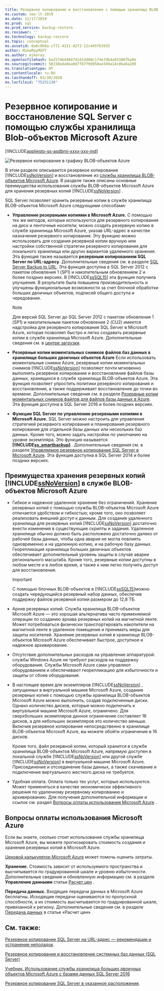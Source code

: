```yaml
---
title: Резервное копирование и восстановление с помощью хранилища BLOB-объектов Azure
ms.custom: seo-lt-2019
ms.date: 12/17/2019
ms.prod: sql
ms.prod_service: backup-restore
ms.reviewer: ''
ms.technology: backup-restore
ms.topic: conceptual
ms.assetid: 6a0c9b6a-cf71-4311-82f2-12c445f63935
author: MikeRayMSFT
ms.author: mikeray
ms.openlocfilehash: ba2574b4468742414d60c1f4e7db4a93380fba0e
ms.sourcegitcommit: 58158eda0aa0d7f87f9d958ae349a14c0ba8a209
ms.translationtype: HT
ms.contentlocale: ru-RU
ms.lasthandoff: 03/30/2020
ms.locfileid: "75251136"
---
```

# <a name="sql-server-backup-and-restore-with-microsoft-azure-blob-storage-service"></a>Резервное копирование и восстановление SQL Server с помощью службы хранилища Blob-объектов Microsoft Azure
[!INCLUDE[appliesto-ss-asdbmi-xxxx-xxx-md](../../includes/appliesto-ss-asdbmi-xxxx-xxx-md.md)]

  ![Резервное копирование в графику BLOB-объектов Azure](../../relational-databases/backup-restore/media/backup-to-azure-blob-graphic.png "Резервное копирование в графику BLOB-объектов Azure")  
  
 В этом разделе описывается резервное копирование [!INCLUDE[ssNoVersion](../../includes/ssnoversion-md.md)] и восстановление из [службы хранилища BLOB-объектов Microsoft Azure](https://www.windowsazure.com/develop/net/how-to-guides/blob-storage/). В разделе также описаны основные преимущества использования службы BLOB-объектов Microsoft Azure для хранения резервных копий [!INCLUDE[ssNoVersion](../../includes/ssnoversion-md.md)] .  
  
 SQL Server позволяет хранить резервные копии в службе хранилища BLOB-объектов Microsoft Azure следующими способами:  
  
-   **Управление резервными копиями в Microsoft Azure.** С помощью тех же методов, которые используются для резервного копирования на диск и ленточные носители, можно создать резервную копию в службе хранилища Microsoft Azure, указав URL-адрес в качестве назначения резервного копирования. Эту функцию можно использовать для создания резервной копии вручную или настройки собственной стратегии резервного копирования для локального хранилища или других вариантов удаленного хранения. Эта функция также называется **резервным копированием SQL Server по URL-адресу**. Дополнительные сведения см. в разделе [SQL Server Backup to URL](../../relational-databases/backup-restore/sql-server-backup-to-url.md). Эта функция доступна в SQL Server 2012 с пакетом обновления 1 (SP1) и накопительным обновлением 2 и более поздних версиях. В [!INCLUDE[ssSQL15](../../includes/sssql15-md.md)] эта функция получила улучшения. В результате была повышена производительность и улучшены функциональные возможности за счет блочной обработки больших двоичных объектов, подписей общего доступа и чередования.  
  
    > [!NOTE]  
    >  Для версий SQL Server до SQL Server 2012 с пакетом обновления 1 (SP1) и накопительным пакетом обновления 2 (CU2) имеется надстройка для резервного копирования SQL Server в Microsoft Azure, которая позволяет быстро и легко создавать резервные копии в службе хранилища Microsoft Azure. Дополнительные сведения см. в [центре загрузки](https://go.microsoft.com/fwlink/?LinkID=324399).  
  
-   **Резервные копии моментальных снимков файлов баз данных в хранилище больших двоичных объектов Azure** Если использовать моментальные снимки Azure, резервные копии моментальных снимков [!INCLUDE[ssNoVersion](../../includes/ssnoversion-md.md)] позволяют почти мгновенно выполнять резервное копирование и восстановление файлов базы данных, хранящихся в службе хранилища BLOB-объектов Azure. Эта функция позволяет упростить политики резервного копирования и восстановления, а также поддерживает восстановление до точки во времени. Дополнительные сведения см. в разделе [Резервные копии моментальных снимков файлов для файлов базы данных в Azure](../../relational-databases/backup-restore/file-snapshot-backups-for-database-files-in-azure.md). Эта функция доступна в SQL Server 2016 и более поздних версиях.  
  
-   **Функции SQL Server по управлению резервными копиями в Microsoft Azure.** SQL Server можно настроить для управления стратегией резервного копирования и планирования резервного копирования для отдельной базы данных или нескольких баз данных. Кроме того, можно задать настройки по умолчанию на уровне экземпляра. Это функция называется **[!INCLUDE[ss_smartbackup](../../includes/ss-smartbackup-md.md)]** . Дополнительные сведения см. в разделе [Управляемое резервное копирование SQL Server в Microsoft Azure](../../relational-databases/backup-restore/sql-server-managed-backup-to-microsoft-azure.md). Эта функция доступна в SQL Server 2014 и более поздних версиях.  
  
## <a name="benefits-of-using-the-microsoft-azure-blob-service-for-ssnoversion-backups"></a>Преимущества хранения резервных копий [!INCLUDE[ssNoVersion](../../includes/ssnoversion-md.md)] в службе BLOB-объектов Microsoft Azure  
  
-   Гибкое и надежное удаленное хранение без ограничений. Хранение резервных копий с помощью службы BLOB-объектов Microsoft Azure отличается удобством и гибкостью; кроме того, оно позволяет реализовать внешний доступ к данным. Для создания удаленного хранилища для резервных копий [!INCLUDE[ssNoVersion](../../includes/ssnoversion-md.md)] достаточно внести изменения в существующие скрипты и задания. Удаленное хранилище обычно должно быть расположено достаточно далеко от рабочей базы данных, чтобы одна авария не могла повлиять одновременно и на удаленную копию, и на рабочую базу данных. Георепликация хранилища больших двоичных объектов обеспечивает дополнительный уровень защиты в случае аварии регионального масштаба. Кроме того, резервные копии доступны в любом месте и в любое время, а также к ним легко получить доступ для восстановления.  
  
    > [!IMPORTANT]  
    >  С помощью блочных BLOB-объектов в [!INCLUDE[ssSQL15](../../includes/sssql15-md.md)]можно создать чередующийся резервный набор данных, обеспечив поддержку файлов резервной копии размером до 12,8 ТБ.  
  
-   Архив резервных копий. Служба хранилища BLOB-объектов Microsoft Azure — это хорошая альтернатива часто применяемой операции по созданию архива резервных копий на магнитной ленте. Может потребоваться физически транспортировать накопители на магнитной ленте в удаленное помещение и принимать меры для защиты носителей. Хранение резервных копий в хранилище BLOB-объектов Microsoft Azure обеспечивает быстрое, доступное и надежное архивирование.  
  
-   Отсутствие дополнительных расходов на управление аппаратурой: службы Windows Azure не требуют расходов на поддержку оборудования. Службы Microsoft Azure сами управляют оборудованием и обеспечивают георепликацию для избыточности и защиты от сбоев оборудования.  
  
-   В настоящее время для экземпляров [!INCLUDE[ssNoVersion](../../includes/ssnoversion-md.md)] , запущенных в виртуальной машине Microsoft Azure, создание резервных копий с помощью службы хранилища BLOB-объектов Microsoft Azure можно выполнить, создав подключенные диски. Однако количество дисков, которые можно подключить к виртуальной машине Microsoft Azure, ограничено. Для сверхбольших экземпляров данное ограничение составляет 16 дисков, а для небольших экземпляров это количество меньше. Включив резервное копирование непосредственно в хранилище BLOB-объектов Microsoft Azure, вы можете обойти ограничение в 16 дисков.  
  
     Кроме того, файл резервной копии, который хранится в службе хранилища BLOB-объектов Microsoft Azure, напрямую доступен в локальной службе [!INCLUDE[ssNoVersion](../../includes/ssnoversion-md.md)] или другой службе [!INCLUDE[ssNoVersion](../../includes/ssnoversion-md.md)] в виртуальной машине Microsoft Azure. Присоединение и отсоединение базы данных, а также скачивание и подключение виртуального жесткого диска не требуется.  
  
-   Удобная оплата. Оплата только тех услуг, которые используются. Может применяться в качестве экономически эффективного решения по удаленному резервному копированию и архивированию. Для получения дополнительной информации и ссылок см. раздел [Вопросы оплаты использования Microsoft Azure](#Billing) .  
  
##  <a name="microsoft-azure-billing-considerations"></a><a name="Billing"></a> Вопросы оплаты использования Microsoft Azure  
 Если вы знаете, сколько стоит использование службы хранилища Microsoft Azure, вы можете прогнозировать стоимость создания и хранения резервных копий в Microsoft Azure.  
  
 [Ценовой калькулятор Microsoft Azure](https://go.microsoft.com/fwlink/?LinkId=277060) может помочь оценить затраты.  
  
 **Хранение.** Стоимость зависит от используемого пространства и высчитывается по градуированной шкале и уровню избыточности. Дополнительные сведения и обновленную информацию см. в разделе **Управление данными** статьи [Расчет цен](https://go.microsoft.com/fwlink/?LinkId=277059) .  
  
 **Передача данных.** Входящие передачи данных в Microsoft Azure бесплатны. Исходящие передачи оцениваются по пропускной способности, а их стоимость высчитывается по градуированной шкале, привязанной к региону. Дополнительные сведения см. в разделе [Передача данных](https://go.microsoft.com/fwlink/?LinkId=277061) в статье «Расчет цен».  
  
## <a name="see-also"></a>См. также:  

[Резервное копирование SQL Server на URL-адрес — рекомендации и устранение неполадок](../../relational-databases/backup-restore/sql-server-backup-to-url-best-practices-and-troubleshooting.md).   

[Резервное копирование и восстановление системных баз данных (SQL Server)](../../relational-databases/backup-restore/back-up-and-restore-of-system-databases-sql-server.md)   

[Учебник. Использование службы хранилища больших двоичных объектов Microsoft Azure с базами данных SQL Server 2016](../tutorial-use-azure-blob-storage-service-with-sql-server-2016.md)

[Резервное копирование SQL Server в указанное расположение](../../relational-databases/backup-restore/sql-server-backup-to-url.md).  
  
  
